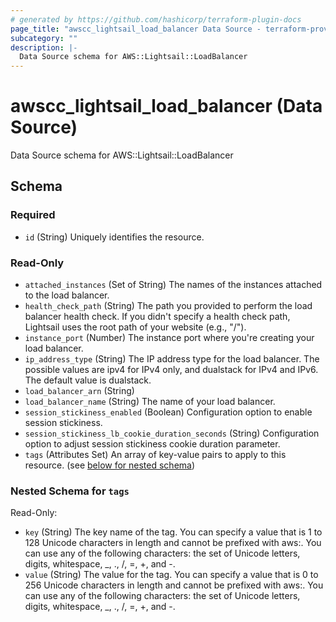 ```yaml
---
# generated by https://github.com/hashicorp/terraform-plugin-docs
page_title: "awscc_lightsail_load_balancer Data Source - terraform-provider-awscc"
subcategory: ""
description: |-
  Data Source schema for AWS::Lightsail::LoadBalancer
---
```


# awscc_lightsail_load_balancer (Data Source)

Data Source schema for AWS::Lightsail::LoadBalancer



<!-- schema generated by tfplugindocs -->
## Schema

### Required

- `id` (String) Uniquely identifies the resource.

### Read-Only

- `attached_instances` (Set of String) The names of the instances attached to the load balancer.
- `health_check_path` (String) The path you provided to perform the load balancer health check. If you didn't specify a health check path, Lightsail uses the root path of your website (e.g., "/").
- `instance_port` (Number) The instance port where you're creating your load balancer.
- `ip_address_type` (String) The IP address type for the load balancer. The possible values are ipv4 for IPv4 only, and dualstack for IPv4 and IPv6. The default value is dualstack.
- `load_balancer_arn` (String)
- `load_balancer_name` (String) The name of your load balancer.
- `session_stickiness_enabled` (Boolean) Configuration option to enable session stickiness.
- `session_stickiness_lb_cookie_duration_seconds` (String) Configuration option to adjust session stickiness cookie duration parameter.
- `tags` (Attributes Set) An array of key-value pairs to apply to this resource. (see [below for nested schema](#nestedatt--tags))

<a id="nestedatt--tags"></a>
### Nested Schema for `tags`

Read-Only:

- `key` (String) The key name of the tag. You can specify a value that is 1 to 128 Unicode characters in length and cannot be prefixed with aws:. You can use any of the following characters: the set of Unicode letters, digits, whitespace, _, ., /, =, +, and -.
- `value` (String) The value for the tag. You can specify a value that is 0 to 256 Unicode characters in length and cannot be prefixed with aws:. You can use any of the following characters: the set of Unicode letters, digits, whitespace, _, ., /, =, +, and -.


